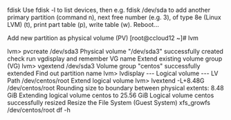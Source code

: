 fdisk
Use fdisk -l to list devices, then e.g. fdisk /dev/sda to add another primary partition (command n), 
next free number (e.g. 3), of type 8e (Linux LVM) (t), print part table (p), write table (w). Reboot…

Add new partition as physical volume (PV)
[root@ccloud12 ~]# lvm

lvm> pvcreate /dev/sda3
 Physical volume "/dev/sda3" successfully created
 check run vgdisplay and remember VG  name
Extend existing volume group (VG)
lvm> vgextend  /dev/sda3
 Volume group "centos" successfully extended
Find out partition name
lvm> lvdisplay
 --- Logical volume ---
 LV Path /dev/centos/root
Extend logical volume
lvm> lvextend -L+8.48G /dev/centos/root
 Rounding size to boundary between physical extents: 8.48 GiB
 Extending logical volume centos to 25.56 GiB
 Logical volume centos successfully resized
Resize the File System (Guest System)
xfs_growfs /dev/centos/root
df -h
